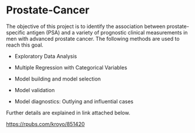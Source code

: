 # Prostate-Cancer

The objective of this project is to identify the association between prostate-specific antigen (PSA) and a variety of prognostic clinical measurements in men with advanced prostate cancer. The following methods are used to reach this goal. 

- Exploratory Data Analysis

- Multiple Regression with Categorical Variables

- Model building and model selection

- Model validation

- Model diagnostics: Outlying and influential cases

Further details are explained in link attached below. 

https://rpubs.com/kroyo/851420
